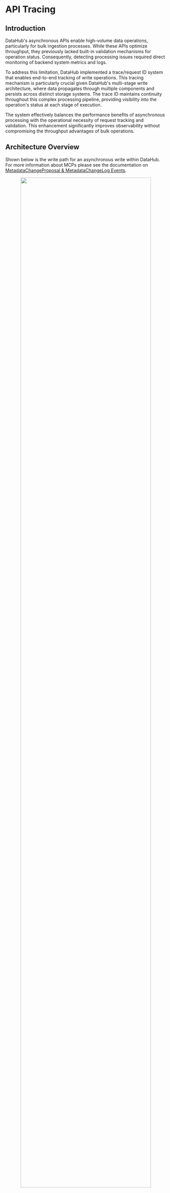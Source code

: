# API Tracing

## Introduction

DataHub's asynchronous APIs enable high-volume data operations, particularly for bulk ingestion processes. While these 
APIs optimize throughput, they previously lacked built-in validation mechanisms for operation status. Consequently, 
detecting processing issues required direct monitoring of backend system metrics and logs.

To address this limitation, DataHub implemented a trace/request ID system that enables end-to-end tracking of write 
operations. This tracing mechanism is particularly crucial given DataHub's multi-stage write architecture, where data 
propagates through multiple components and persists across distinct storage systems. The trace ID maintains continuity 
throughout this complex processing pipeline, providing visibility into the operation's status at each stage of execution.

The system effectively balances the performance benefits of asynchronous processing with the operational necessity of 
request tracking and validation. This enhancement significantly improves observability without compromising the 
throughput advantages of bulk operations.

## Architecture Overview

Shown below is the write path for an asynchronous write within DataHub. For more information about MCPs please see
the documentation on [MetadataChangeProposal & MetadataChangeLog Events](/docs/advanced/mcp-mcl.md).

<p align="center">
  <img width="90%"  src="https://raw.githubusercontent.com/datahub-project/static-assets/main/imgs/advanced/mcp-mcl/async-ingestion.svg"/>
</p>

A successful write operation requires data persistence in at least one storage system, though typically both primary and 
search storage systems must be updated. The storage architecture consists of two main components:

* Primary Storage: Comprises MySQL, Postgres, or Cassandra, serving as the persistent store for all non-Timeseries aspects.
* Search Storage: Utilizes either Elasticsearch or OpenSearch systems.

In most operational scenarios, write operations must successfully complete across both storage layers to maintain system 
consistency and ensure complete data availability.

## Trace API

Known Limitations:
  - Tracing can fail in some cases where a batch of aspects introduces a conflict between a system generated aspect and one 
    included within a batch. An example, `upstreamLineage` and `siblings` aspects together may conflict with a system generated
    `siblings` aspect normally generated from `upstreamLineage` in an MCL hook.

The trace API's status retrieval functionality requires three key identifiers to locate specific write operations: 
the trace ID (unique to the request), the URN, and the aspect name. This combination of identifiers ensures precise 
operation tracking within the system.

For batch operations involving multiple URNs and aspects, a single trace ID is assigned to monitor the entire request. 
In asynchronous mode, the system maintains independent status tracking for each aspect within the batch, allowing for 
granular operation monitoring.

The API returns a comprehensive status report that includes:

* Per-aspect success/failure status
* Detailed status breakdowns for each storage system
* Write states as defined in the [Write States](#Write-States) documentation
* Error information from MCP processing, when applicable, to facilitate debugging

This structured approach to status reporting enables precise monitoring of complex write operations across the system's 
various components.

### Retrieving the `trace id`

DataHub's asynchronous APIs provide trace ID information through two distinct mechanisms:

* HTTP Response Header: A W3C-compliant `traceparent` header is included in all API responses
The complete header value serves as a valid trace ID
* System Metadata: For OpenAPI v3 APIs and those returning systemMetadata, the trace ID is accessible via the 
`telemetryTraceId` property within systemMetadata

While these two trace ID formats differ structurally—with the `traceparent` adhering to W3C's Trace Context
specification—both formats are fully compatible with the Trace API for operation tracking purposes.

Header Example:
```text
traceparent: 00-00062c53a468cbd8077e7dd079846870-9199effb49910b4e-01
```

`SystemMetadata` Example:
```json
[
  {
    "urn": "urn:li:dataset:(urn:li:dataPlatform:hive,fct_users_created,PROD)",
    "status": {
      "value": {
        "removed": false
      },
      "systemMetadata": {
        "properties": {
          "telemetryLog": "false",
          "telemetryQueueSpanId": "ee9e40edcb66ce4f",
          "telemetryTraceId": "00062c53a468cbd8077e7dd079846870",
          "telemetryEnqueuedAt": "1737587612508"
        }
      }
    }
  }
]
```

### Write States

As mentioned earlier, there are multiple states for an aspect write both storage systems. These states are as follows:

| Write State              | Description                                                                                            |
|--------------------------|--------------------------------------------------------------------------------------------------------|
| `ERROR`                  | This state indicates an error occurred when processing the write request.                              |
| `PENDING`                | A pending state indicates that the write is queued and the consumer has not yet processed the message. |
| `ACTIVE_STATE`           | The write was successful and is the current value.                                                     |
| `HISTORIC_STATE`         | The write was successful, however it has been overwritten by a newer value.                            |
| `NO_OP`                  | The write is not applicable for a given storage system.                                                |
| `UNKNOWN`                | We are unable to determine the state of the write and no record of its failure exists either.          |
| `TRACE_NOT_IMPLEMENTED`  | We have not yet implemented tracing a particular aspect type. This applies to Timeseries aspects.      |

### Using the Trace API

The Trace API is implemented as an OpenAPI endpoint and can be used both programmatically and through the Swagger UI.

Required Values:
* `traceId` - The `trace id` associated with the write request. See the previous [Retrieving the `trace id`](#retrieving-the-trace-id) section for how to find this id.
* URN/Aspect names - These are passed as a POST body and should represent at least a subset of the URN/aspects from the initial request.
    An example is shown here for a single URN and 2 aspects [`datasetInfo`, `status`].
    ```json
    {
       "urn:li:dataset:(urn:li:dataPlatform:bigquery,transactions.user_profile,PROD)": ["datasetInfo", "status"]
    }
    ```
* Authorization token

Optional Parameters:
* `onlyIncludeErrors` (default: `true`) - If this parameter is set to `true`, the response will only include status information on the failed aspects.
* `detailed` (default: `false`) - If set to `true`, will include detailed information from exceptions for failed MCPs.
* `skipCache` (default: `false`) - If set to `true`, will bypass a short-lived cache of the kafka consumer group offsets.

The following shows a few examples of requests/response pairs.
* Successful Write
  * Request for URN `urn:li:dataset:(urn:li:dataPlatform:bigquery,transactions.user_profile,PROD)` and aspect `status`
      ```shell
      curl -v 'http://localhost:8080/openapi/v1/trace/write/00062c2b698bcb28e92508f8f311802d?onlyIncludeErrors=false&detailed=true&skipCache=false' \
        -H 'accept: application/json' \
        -H 'Content-Type: application/json' \
        -H 'Authorization: Bearer <TOKEN>' \
        -d '{
        "urn:li:dataset:(urn:li:dataPlatform:bigquery,transactions.user_profile,PROD)": [
          "status"
        ]
      }' | jq
      ```
  * Example response
      ```json
      {
        "urn:li:dataset:(urn:li:dataPlatform:bigquery,transactions.user_profile,PROD)": {
          "status": {
            "success": true,
            "primaryStorage": {
              "writeStatus": "ACTIVE_STATE"
            },
            "searchStorage": {
              "writeStatus": "ACTIVE_STATE"
            }
          }
        }
      }
      ```
* Error with exception details
  * Example request
    ```shell
    curl -v 'http://localhost:8080/openapi/v1/trace/write/00062c543e4550c8400e6f6864471a20?onlyIncludeErrors=true&detailed=true&skipCache=false' \
      -H 'accept: application/json' \
      -H 'Content-Type: application/json' \
      -H 'Authorization: Bearer <TOKEN>' \
      -d '{"urn:li:dataset:(urn:li:dataPlatform:bigquery,transactions.user_profile,PROD)": ["status"]}'
    ```
  * Example response
    ```json
        {
            "urn:li:dataset:(urn:li:dataPlatform:bigquery,transactions.user_profile,PROD)": {
                "status": {
                    "success": false,
                    "primaryStorage": {
                        "writeStatus": "ERROR",
                        "writeExceptions": [
                            {
                                "message": "Expected version -100000, actual version -1",
                                "exceptionClass": "com.linkedin.metadata.aspect.plugins.validation.AspectValidationException",
                                "stackTrace": [
                                    "com.linkedin.metadata.aspect.plugins.validation.AspectValidationException.forPrecondition(AspectValidationException.java:33)",
                                    "com.linkedin.metadata.aspect.plugins.validation.AspectValidationException.forPrecondition(AspectValidationException.java:25)",
                                    "com.linkedin.metadata.aspect.validation.ConditionalWriteValidator.validateVersionPrecondition(ConditionalWriteValidator.java:152)",
                                    "com.linkedin.metadata.aspect.validation.ConditionalWriteValidator.lambda$validatePreCommitAspects$2(ConditionalWriteValidator.java:100)",
                                    "java.base/java.util.Optional.flatMap(Optional.java:289)",
                                    "com.linkedin.metadata.aspect.validation.ConditionalWriteValidator.validatePreCommitAspects(ConditionalWriteValidator.java:98)",
                                    "com.linkedin.metadata.aspect.plugins.validation.AspectPayloadValidator.validatePreCommit(AspectPayloadValidator.java:38)",
                                    "com.linkedin.metadata.aspect.batch.AspectsBatch.lambda$validatePreCommit$4(AspectsBatch.java:129)",
                                    "java.base/java.util.stream.ReferencePipeline$7$1.accept(ReferencePipeline.java:273)",
                                    "java.base/java.util.ArrayList$ArrayListSpliterator.forEachRemaining(ArrayList.java:1625)",
                                    "java.base/java.util.stream.AbstractPipeline.copyInto(AbstractPipeline.java:509)",
                                    "java.base/java.util.stream.AbstractPipeline.wrapAndCopyInto(AbstractPipeline.java:499)",
                                    "java.base/java.util.stream.ForEachOps$ForEachOp.evaluateSequential(ForEachOps.java:150)",
                                    "java.base/java.util.stream.ForEachOps$ForEachOp$OfRef.evaluateSequential(ForEachOps.java:173)",
                                    "java.base/java.util.stream.AbstractPipeline.evaluate(AbstractPipeline.java:234)",
                                    "java.base/java.util.stream.ReferencePipeline.forEach(ReferencePipeline.java:596)",
                                    "com.linkedin.metadata.aspect.batch.AspectsBatch.validatePreCommit(AspectsBatch.java:130)"
                                ]
                            }
                        ]
                    },
                    "searchStorage": {
                        "writeStatus": "ERROR",
                        "writeMessage": "Primary storage write failed."
                    }
                }
            }
        }
    ```

### Ingestion Tracing (Experimental)

Known Limitations:
  - Patches are not yet supported. The following doesn't work when patches are generated.

Ingestion can be used with tracing enabled however it does require using an `ASYNC` mode as well as the `OPENAPI`. This
can be enabled by setting a couple environment variables shown below.

```shell
  DATAHUB_REST_SINK_DEFAULT_ENDPOINT=OPENAPI \
  DATAHUB_REST_TRACE_MODE=ENABLED \
  datahub ingest ...
```

## Trace Performance

The Trace API's performance profile varies based on operation status:

Successful Operations:
  * Optimal performance through direct storage access
  * Requires single lookup operations from SQL and Elasticsearch
  * Bypasses Kafka interaction entirely

Error State Operations:
* Performance impact due to required Kafka topic inspection
  * Optimization mechanisms implemented:
    * Timestamp-based offset seeking for efficient topic traversal
    * Parallel trace processing with controlled concurrency
    * Offset caching system to enhance response times 
      * Cache bypass available via skipCache parameter when data currency is critical

The performance differential between success and error states stems primarily from the additional overhead of Kafka 
topic inspection required for error tracking and diagnosis.

For more detail, please see the [Design Notes](#design-notes) section.

### Real World Test

A test was executed with 627,712 aspects in `ASYNC_BATCH` and averaged over 2 runs. The overhead from tracing introduced
a 3.84% increase in runtime. Example test runs shown below.

Without Tracing:
```json
{'total_records_written': 627712,
  'records_written_per_second': 376,
  'total_duration_in_seconds': 1665.25,
  'mode': 'ASYNC_BATCH',
  'max_threads': 15,
  'gms_version': 'v0.3.9.3',
  'pending_requests': 0,
  'async_batches_prepared': 6290,
  'async_batches_split': 0,
  'main_thread_blocking_timer': '1186.301 seconds'}
```

With Tracing:
```json
{'total_records_written': 627612,
  'records_written_per_second': 368,
  'total_duration_in_seconds': 1701.51,
  'mode': 'ASYNC_BATCH',
  'max_threads': 15,
  'gms_version': 'v0.3.9.3',
  'pending_requests': 0,
  'async_batches_prepared': 6291,
  'async_batches_split': 0,
  'main_thread_blocking_timer': '1224.738 seconds'}
```

## Trace Exporters

At the foundation of the trace instrumentation is OpenTelemetry which has been a part of DataHub for quite some time. As
documented in the [Monitoring](/docs/advanced/monitoring.md) section, OpenTelemetry can be configured to export traces
to external systems. For the Trace API to function, this external system is NOT required.

### Trace Log Export

A special log-based OpenTelemetry exporter was implemented for debugging purposes. When selectively activated for a given
request it will print `trace id`s and detailed timing information as the request traverses the different components of DataHub.
The output of these logs is also not required for the Trace API to function, however it leverages the same underlying OpenTelemetry
foundation.

Activating a trace log is done using one of these methods:
* HTTP Header: `X-Enable-Trace-Log: true`
* Cookie: `enable-trace-log: true`
  * javascript: `document.cookie = "enable-trace-log=true";`

Example logs for a single request with tracing logging enabled:
* GMS
```text
i.d.metadata.context.RequestContext:53 - RequestContext{actorUrn='urn:li:corpuser:datahub', sourceIP='172.18.0.5', requestAPI=OPENAPI, requestID='createAspect([dataset])', userAgent='Mozilla/5.0 (Macintosh; Intel Mac OS X 10_15_7) AppleWebKit/537.36 (KHTML, like Gecko) Chrome/131.0.0.0 Safari/537.36'}
i.d.metadata.context.TraceContext:366 - Trace: 00062c2c3e1403109bbaf3d2e39adcd0, SpanId: a2898a18f9f0c4f1, ParentId: dd746f079d1232ba, Name: ingestTimeseriesProposal, Duration: 0.03 ms
i.d.metadata.context.TraceContext:376 - Trace: 00062c2c3e1403109bbaf3d2e39adcd0, Attributes: AttributesMap{data={async=true, batch.size=1}, capacity=128, totalAddedValues=2}
i.d.metadata.context.TraceContext:366 - Trace: 00062c2c3e1403109bbaf3d2e39adcd0, SpanId: 02e058ff616e4c99, ParentId: 7ed88659811a8fdb, Name: produceMetadataChangeProposal, Duration: 0.03 ms
i.d.metadata.context.TraceContext:376 - Trace: 00062c2c3e1403109bbaf3d2e39adcd0, Attributes: AttributesMap{data={messaging.destination_kind=topic, messaging.system=kafka, messaging.destination=MetadataChangeProposal_v1, messaging.operation=publish, queue.enqueued_at=1737418391958}, capacity=128, totalAddedValues=5}
i.d.metadata.context.TraceContext:366 - Trace: 00062c2c3e1403109bbaf3d2e39adcd0, SpanId: 7ed88659811a8fdb, ParentId: dd746f079d1232ba, Name: ingestProposalAsync, Duration: 2.57 ms
i.d.metadata.context.TraceContext:376 - Trace: 00062c2c3e1403109bbaf3d2e39adcd0, Attributes: AttributesMap{data={batch.size=1}, capacity=128, totalAddedValues=1}
```
* MCE Consumer
```text
c.l.m.k.MetadataChangeProposalsProcessor:89 - Got MCP event key: urn:li:dataset:(urn:li:dataPlatform:snowflake,climate.daily_temperature,PROD), topic: MetadataChangeProposal_v1, partition: 0, offset: 75, value size: 412, timestamp: 1737418391959
i.d.metadata.context.TraceContext:366 - Trace: 00062c2c3e1403109bbaf3d2e39adcd0, SpanId: a65075fe0982d873, ParentId: 02e058ff616e4c99, Name: consume, Duration: 0.01 ms
i.d.metadata.context.TraceContext:376 - Trace: 00062c2c3e1403109bbaf3d2e39adcd0, Attributes: AttributesMap{data={messaging.destination_kind=topic, queue.duration_ms=4, messaging.system=kafka, messaging.destination=MetadataChangeProposal_v1, messaging.operation=receive, queue.enqueued_at=1737418391958}, capacity=128, totalAddedValues=6}
i.d.metadata.context.TraceContext:366 - Trace: 00062c2c3e1403109bbaf3d2e39adcd0, SpanId: dd746f079d1232ba, ParentId: 0000000000000000, Name: POST /openapi/v3/entity/dataset/urn%3Ali%3Adataset%3A%28urn%3Ali%3AdataPlatform%3Asnowflake%2Cclimate.daily_temperature%2CPROD%29/status, Duration: 16.18 ms
i.d.metadata.context.TraceContext:376 - Trace: 00062c2c3e1403109bbaf3d2e39adcd0, Attributes: AttributesMap{data={request.api=OPENAPI, http.status_code=202, user.id=urn:li:corpuser:datahub, http.url=/openapi/v3/entity/dataset/urn%3Ali%3Adataset%3A%28urn%3Ali%3AdataPlatform%3Asnowflake%2Cclimate.daily_temperature%2CPROD%29/status, request.id=createAspect([dataset]), http.method=POST}, capacity=128, totalAddedValues=6}
i.d.metadata.context.TraceContext:366 - Trace: 00062c2c3e1403109bbaf3d2e39adcd0, SpanId: 94a019b95154c0e7, ParentId: 0cb378fe4f5ad185, Name: ingestProposalSync, Duration: 0.01 ms
i.d.metadata.context.TraceContext:376 - Trace: 00062c2c3e1403109bbaf3d2e39adcd0, Attributes: AttributesMap{data={batch.size=0}, capacity=128, totalAddedValues=1}
i.d.metadata.context.TraceContext:366 - Trace: 00062c2c3e1403109bbaf3d2e39adcd0, SpanId: 0cb378fe4f5ad185, ParentId: 68df6bc4729dc0a2, Name: ingestTimeseriesProposal, Duration: 0.25 ms
i.d.metadata.context.TraceContext:376 - Trace: 00062c2c3e1403109bbaf3d2e39adcd0, Attributes: AttributesMap{data={async=false, batch.size=1}, capacity=128, totalAddedValues=2}
c.l.m.entity.EntityServiceImpl:988 - Ingesting aspects batch to database: AspectsBatchImpl{items=[ChangeMCP{changeType=UPSERT, urn=urn:li:dataset:(urn:li:dataPlatform:snowflake,climate.daily_temperature,PROD), aspectName='status', recordTemplate={removed=false}, systemMetadata={lastObserved=1737418391954, version=1, properties={telemetryLog=true, telemetryQueueSpanId=02e058ff616e4c99, telemetryEnqueu...}]}
i.d.metadata.context.TraceContext:366 - Trace: 00062c2c3e1403109bbaf3d2e39adcd0, SpanId: 4754a1c02dadec4c, ParentId: ef383b26f0040fc5, Name: retentionService, Duration: 0.09 ms
i.d.metadata.context.TraceContext:376 - Trace: 00062c2c3e1403109bbaf3d2e39adcd0, Attributes: AttributesMap{data={batch.size=1}, capacity=128, totalAddedValues=1}
i.d.metadata.context.TraceContext:366 - Trace: 00062c2c3e1403109bbaf3d2e39adcd0, SpanId: ef383b26f0040fc5, ParentId: 7ae629151400fc18, Name: ingestAspectsToLocalDB, Duration: 18.64 ms
i.d.metadata.context.TraceContext:376 - Trace: 00062c2c3e1403109bbaf3d2e39adcd0, Attributes: AttributesMap{data={batch.size=1, dwizName=com.linkedin.metadata.entity.EntityServiceImpl.ingestAspectsToLocalDB}, capacity=128, totalAddedValues=2}
c.l.m.entity.EntityServiceImpl:1900 - Producing MCL for ingested aspect status, urn urn:li:dataset:(urn:li:dataPlatform:snowflake,climate.daily_temperature,PROD)
i.d.metadata.context.TraceContext:366 - Trace: 00062c2c3e1403109bbaf3d2e39adcd0, SpanId: f1a8a1da99f1ae23, ParentId: c5f8b3884060722c, Name: produceMetadataChangeLog, Duration: 0.10 ms
i.d.metadata.context.TraceContext:376 - Trace: 00062c2c3e1403109bbaf3d2e39adcd0, Attributes: AttributesMap{data={messaging.destination_kind=topic, messaging.system=kafka, messaging.destination=MetadataChangeLog_Versioned_v1, messaging.operation=publish, queue.enqueued_at=1737418391982}, capacity=128, totalAddedValues=5}
i.d.metadata.context.TraceContext:366 - Trace: 00062c2c3e1403109bbaf3d2e39adcd0, SpanId: c5f8b3884060722c, ParentId: 7ae629151400fc18, Name: emitMCL, Duration: 14.32 ms
i.d.metadata.context.TraceContext:376 - Trace: 00062c2c3e1403109bbaf3d2e39adcd0, Attributes: AttributesMap{data={batch.size=1}, capacity=128, totalAddedValues=1}
i.d.metadata.context.TraceContext:366 - Trace: 00062c2c3e1403109bbaf3d2e39adcd0, SpanId: 7ae629151400fc18, ParentId: 68df6bc4729dc0a2, Name: ingestProposalSync, Duration: 37.90 ms
i.d.metadata.context.TraceContext:376 - Trace: 00062c2c3e1403109bbaf3d2e39adcd0, Attributes: AttributesMap{data={batch.size=1}, capacity=128, totalAddedValues=1}
c.l.m.k.MetadataChangeProposalsProcessor:128 - Successfully processed MCP event urn: urn:li:dataset:(urn:li:dataPlatform:snowflake,climate.daily_temperature,PROD)
i.d.metadata.context.TraceContext:366 - Trace: 00062c2c3e1403109bbaf3d2e39adcd0, SpanId: 68df6bc4729dc0a2, ParentId: 02e058ff616e4c99, Name: consume, Duration: 39.11 ms
i.d.metadata.context.TraceContext:376 - Trace: 00062c2c3e1403109bbaf3d2e39adcd0, Attributes: AttributesMap{data={batch.size=1, dwizName=com.linkedin.metadata.kafka.MetadataChangeProposalsProcessor.consume}, capacity=128, totalAddedValues=2}
i.d.metadata.context.TraceContext:366 - Trace: 00062c2c3e1403109bbaf3d2e39adcd0, SpanId: 04dc44653b634df2, ParentId: 02e058ff616e4c99, Name: consume, Duration: 0.03 ms
```
* MAE Consumer
```text
i.d.metadata.context.TraceContext:376 - Trace: 00062c2c3e1403109bbaf3d2e39adcd0, Attributes: AttributesMap{data={messaging.destination_kind=topic, queue.duration_ms=22, messaging.system=kafka, messaging.destination=MetadataChangeLog_Versioned_v1, messaging.operation=receive, queue.enqueued_at=1737418391982}, capacity=128, totalAddedValues=6}
c.l.metadata.kafka.MCLKafkaListener:96 - Invoking MCL hooks for consumer: generic-mae-consumer-job-client urn: urn:li:dataset:(urn:li:dataPlatform:snowflake,climate.daily_temperature,PROD), aspect name: status, entity type: dataset, change type: UPSERT
i.d.metadata.context.TraceContext:366 - Trace: 00062c2c3e1403109bbaf3d2e39adcd0, SpanId: 3c3c055c360dc8e4, ParentId: 1de99215a0e82697, Name: FormAssignmentHook, Duration: 0.06 ms
i.d.metadata.context.TraceContext:376 - Trace: 00062c2c3e1403109bbaf3d2e39adcd0, Attributes: AttributesMap{data={dwizName=com.linkedin.metadata.kafka.MCLKafkaListener.FormAssignmentHook_latency}, capacity=128, totalAddedValues=1}
i.d.metadata.context.TraceContext:366 - Trace: 00062c2c3e1403109bbaf3d2e39adcd0, SpanId: 8e238d0156baacc4, ParentId: 1de99215a0e82697, Name: IngestionSchedulerHook, Duration: 0.05 ms
i.d.metadata.context.TraceContext:376 - Trace: 00062c2c3e1403109bbaf3d2e39adcd0, Attributes: AttributesMap{data={dwizName=com.linkedin.metadata.kafka.MCLKafkaListener.IngestionSchedulerHook_latency}, capacity=128, totalAddedValues=1}
c.l.m.s.e.update.ESBulkProcessor:85 - Added request id: urn%3Ali%3Adataset%3A%28urn%3Ali%3AdataPlatform%3Asnowflake%2Cclimate.daily_temperature%2CPROD%29, operation type: UPDATE, index: datasetindex_v2
c.l.m.s.e.update.ESBulkProcessor:85 - Added request id: SIHRXj1ktF7qkwPBZO8w0A==, operation type: UPDATE, index: system_metadata_service_v1
c.l.m.s.e.update.ESBulkProcessor:85 - Added request id: 2p3742l4sFS3wcL82Qh2lQ==, operation type: UPDATE, index: system_metadata_service_v1
c.l.m.s.e.update.ESBulkProcessor:85 - Added request id: CfZKRLsf25/e3p3mURzlnA==, operation type: UPDATE, index: system_metadata_service_v1
c.l.m.s.e.update.ESBulkProcessor:85 - Added request id: 8tvhG5ARd5BOdEbqaZkE0g==, operation type: UPDATE, index: system_metadata_service_v1
c.l.m.s.e.update.ESBulkProcessor:85 - Added request id: rAvQOOBItiKAym622S4dcQ==, operation type: UPDATE, index: system_metadata_service_v1
c.l.m.s.e.update.ESBulkProcessor:85 - Added request id: YqT6TNy7MAMOAyVXh6abMA==, operation type: UPDATE, index: system_metadata_service_v1
i.d.metadata.context.TraceContext:366 - Trace: 00062c2c3e1403109bbaf3d2e39adcd0, SpanId: 054ac726204b449c, ParentId: 1de99215a0e82697, Name: UpdateIndicesHook, Duration: 47.31 ms
i.d.metadata.context.TraceContext:376 - Trace: 00062c2c3e1403109bbaf3d2e39adcd0, Attributes: AttributesMap{data={dwizName=com.linkedin.metadata.kafka.MCLKafkaListener.UpdateIndicesHook_latency}, capacity=128, totalAddedValues=1}
i.d.metadata.context.TraceContext:366 - Trace: 00062c2c3e1403109bbaf3d2e39adcd0, SpanId: 14d9ded49a94c7b8, ParentId: 1de99215a0e82697, Name: IncidentsSummaryHook, Duration: 0.09 ms
i.d.metadata.context.TraceContext:376 - Trace: 00062c2c3e1403109bbaf3d2e39adcd0, Attributes: AttributesMap{data={dwizName=com.linkedin.metadata.kafka.MCLKafkaListener.IncidentsSummaryHook_latency}, capacity=128, totalAddedValues=1}
i.d.metadata.context.TraceContext:366 - Trace: 00062c2c3e1403109bbaf3d2e39adcd0, SpanId: a92d9e54ade6073b, ParentId: 1de99215a0e82697, Name: EntityChangeEventGeneratorHook, Duration: 9.10 ms
i.d.metadata.context.TraceContext:376 - Trace: 00062c2c3e1403109bbaf3d2e39adcd0, Attributes: AttributesMap{data={dwizName=com.linkedin.metadata.kafka.MCLKafkaListener.EntityChangeEventGeneratorHook_latency}, capacity=128, totalAddedValues=1}
i.d.metadata.context.TraceContext:366 - Trace: 00062c2c3e1403109bbaf3d2e39adcd0, SpanId: c06dc7f131e57fca, ParentId: 1de99215a0e82697, Name: SiblingAssociationHook, Duration: 0.07 ms
i.d.metadata.context.TraceContext:376 - Trace: 00062c2c3e1403109bbaf3d2e39adcd0, Attributes: AttributesMap{data={dwizName=com.linkedin.metadata.kafka.MCLKafkaListener.SiblingAssociationHook_latency}, capacity=128, totalAddedValues=1}
c.l.metadata.kafka.MCLKafkaListener:139 - Successfully completed MCL hooks for consumer: generic-mae-consumer-job-client urn: urn:li:dataset:(urn:li:dataPlatform:snowflake,climate.daily_temperature,PROD)
i.d.metadata.context.TraceContext:366 - Trace: 00062c2c3e1403109bbaf3d2e39adcd0, SpanId: 1de99215a0e82697, ParentId: 02e058ff616e4c99, Name: consume, Duration: 58.67 ms
i.d.metadata.context.TraceContext:376 - Trace: 00062c2c3e1403109bbaf3d2e39adcd0, Attributes: AttributesMap{data={batch.size=1, dwizName=com.linkedin.metadata.kafka.MCLKafkaListener.consume}, capacity=128, totalAddedValues=2}
```

## Design Notes

For the initial implementation no specific OpenTelemetry infrastructure is required, however existing environment variables
for OpenTelemetry can continue to be used and will export the new spans if configured.

The Trace API implementation does not rely on any additional external systems or infrastructure. Due to this design
choice, the trace is determined by inspecting the 3 storage systems (Primary Storage (SQL/Cassandra), Elasticsearch/Opensearch,
Kafka topics) for the `trace id` or related timestamps.

The `trace id` is stored in systemMetadata in both SQL and ES. For ES specifically, the presence of the `trace id` in
the system metadata index is used as a proxy to determine a successful write to ES. 

The tracing feature will additionally fetch messages from the kafka topics (including the failed MCP topic) for 
more detailed error information. Pending states are derived from offsets of the message vs the current offsets of the 
consumer groups.